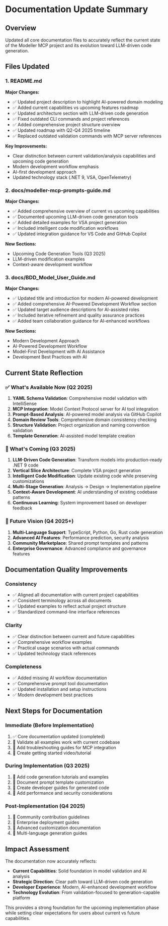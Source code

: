 # Documentation Update Summary

## Overview

Updated all core documentation files to accurately reflect the current state of the Modeller MCP project and its evolution toward LLM-driven code generation.

## Files Updated

### 1. README.md

**Major Changes:**

- ✅ Updated project description to highlight AI-powered domain modeling
- ✅ Added current capabilities vs upcoming features roadmap
- ✅ Updated architecture section with LLM-driven code generation
- ✅ Fixed outdated CLI commands and project references
- ✅ Added comprehensive project structure overview
- ✅ Updated roadmap with Q2-Q4 2025 timeline
- ✅ Replaced outdated validation commands with MCP server references

**Key Improvements:**

- Clear distinction between current validation/analysis capabilities and upcoming code generation
- Modern development workflow emphasis
- AI-first development approach
- Updated technology stack (.NET 9, VSA, OpenTelemetry)

### 2. docs/modeller-mcp-prompts-guide.md

**Major Changes:**

- ✅ Added comprehensive overview of current vs upcoming capabilities
- ✅ Documented upcoming LLM-driven code generation tools
- ✅ Added detailed examples for VSA project generation
- ✅ Included intelligent code modification workflows
- ✅ Updated integration guidance for VS Code and GitHub Copilot

**New Sections:**

- Upcoming Code Generation Tools (Q3 2025)
- LLM-driven modification examples
- Context-aware development workflow

### 3. docs/BDD_Model_User_Guide.md

**Major Changes:**

- ✅ Updated title and introduction for modern AI-powered development
- ✅ Added comprehensive AI-Powered Development Workflow section
- ✅ Updated target audience descriptions for AI-assisted roles
- ✅ Included iterative refinement and quality assurance practices
- ✅ Added team collaboration guidance for AI-enhanced workflows

**New Sections:**

- Modern Development Approach
- AI-Powered Development Workflow
- Model-First Development with AI Assistance
- Development Best Practices with AI

## Current State Reflection

### ✅ What's Available Now (Q2 2025)

1. **YAML Schema Validation**: Comprehensive model validation with IntelliSense
2. **MCP Integration**: Model Context Protocol server for AI tool integration
3. **Prompt-Based Analysis**: AI-powered model analysis via GitHub Copilot
4. **Domain Review Tools**: Comprehensive domain consistency checking
5. **Structure Validation**: Project organization and naming convention validation
6. **Template Generation**: AI-assisted model template creation

### 🚧 What's Coming (Q3 2025)

1. **LLM-Driven Code Generation**: Transform models into production-ready .NET 9 code
2. **Vertical Slice Architecture**: Complete VSA project generation
3. **Intelligent Code Modification**: Update existing code while preserving customizations
4. **Multi-Stage Generation**: Analysis → Design → Implementation pipeline
5. **Context-Aware Development**: AI understanding of existing codebase patterns
6. **Continuous Learning**: System improvement based on developer feedback

### 🔮 Future Vision (Q4 2025+)

1. **Multi-Language Support**: TypeScript, Python, Go, Rust code generation
2. **Advanced AI Features**: Performance prediction, security analysis
3. **Community Marketplace**: Shared prompt templates and patterns
4. **Enterprise Governance**: Advanced compliance and governance features

## Documentation Quality Improvements

### Consistency

- ✅ Aligned all documentation with current project capabilities
- ✅ Consistent terminology across all documents
- ✅ Updated examples to reflect actual project structure
- ✅ Standardized command-line interface references

### Clarity

- ✅ Clear distinction between current and future capabilities
- ✅ Comprehensive workflow examples
- ✅ Practical usage scenarios with actual commands
- ✅ Updated technology stack references

### Completeness

- ✅ Added missing AI workflow documentation
- ✅ Comprehensive prompt tool documentation
- ✅ Updated installation and setup instructions
- ✅ Modern development best practices

## Next Steps for Documentation

### Immediate (Before Implementation)

1. ✅ Core documentation updated (completed)
2. 🔄 Validate all examples work with current codebase
3. 🔄 Add troubleshooting guides for MCP integration
4. 🔄 Create getting started video/tutorial

### During Implementation (Q3 2025)

1. 📝 Add code generation tutorials and examples
2. 📝 Document prompt template customization
3. 📝 Create developer guides for generated code
4. 📝 Add performance and security considerations

### Post-Implementation (Q4 2025)

1. 📝 Community contribution guidelines
2. 📝 Enterprise deployment guides
3. 📝 Advanced customization documentation
4. 📝 Multi-language generation guides

## Impact Assessment

The documentation now accurately reflects:

- **Current Capabilities**: Solid foundation in model validation and AI analysis
- **Strategic Direction**: Clear path toward LLM-driven code generation
- **Developer Experience**: Modern, AI-enhanced development workflow
- **Technology Evolution**: From validation-focused to generation-capable platform

This provides a strong foundation for the upcoming implementation phase while setting clear expectations for users about current vs future capabilities.
